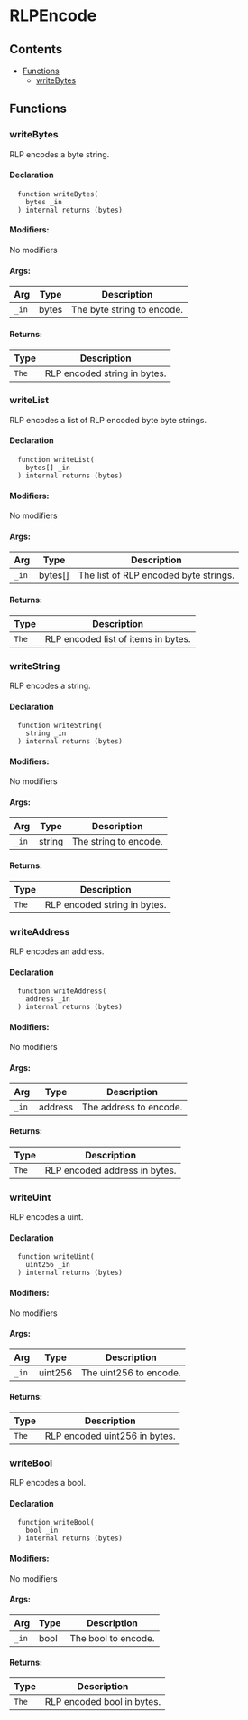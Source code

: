 # RLPEncode





## Contents
<!-- START doctoc generated TOC please keep comment here to allow auto update -->
<!-- DON'T EDIT THIS SECTION, INSTEAD RE-RUN doctoc TO UPDATE -->

- [Functions](#functions)
  - [writeBytes](#writebytes)

<!-- END doctoc generated TOC please keep comment here to allow auto update -->




## Functions

### writeBytes
RLP encodes a byte string.




#### Declaration
```solidity
  function writeBytes(
    bytes _in
  ) internal returns (bytes)
```

#### Modifiers:
No modifiers

#### Args:
| Arg | Type | Description |
| --- | --- | --- |
|`_in` | bytes | The byte string to encode.


#### Returns:
| Type | Description |
| --- | --- |
|`The` | RLP encoded string in bytes.
### writeList
RLP encodes a list of RLP encoded byte byte strings.




#### Declaration
```solidity
  function writeList(
    bytes[] _in
  ) internal returns (bytes)
```

#### Modifiers:
No modifiers

#### Args:
| Arg | Type | Description |
| --- | --- | --- |
|`_in` | bytes[] | The list of RLP encoded byte strings.


#### Returns:
| Type | Description |
| --- | --- |
|`The` | RLP encoded list of items in bytes.
### writeString
RLP encodes a string.




#### Declaration
```solidity
  function writeString(
    string _in
  ) internal returns (bytes)
```

#### Modifiers:
No modifiers

#### Args:
| Arg | Type | Description |
| --- | --- | --- |
|`_in` | string | The string to encode.


#### Returns:
| Type | Description |
| --- | --- |
|`The` | RLP encoded string in bytes.
### writeAddress
RLP encodes an address.




#### Declaration
```solidity
  function writeAddress(
    address _in
  ) internal returns (bytes)
```

#### Modifiers:
No modifiers

#### Args:
| Arg | Type | Description |
| --- | --- | --- |
|`_in` | address | The address to encode.


#### Returns:
| Type | Description |
| --- | --- |
|`The` | RLP encoded address in bytes.
### writeUint
RLP encodes a uint.




#### Declaration
```solidity
  function writeUint(
    uint256 _in
  ) internal returns (bytes)
```

#### Modifiers:
No modifiers

#### Args:
| Arg | Type | Description |
| --- | --- | --- |
|`_in` | uint256 | The uint256 to encode.


#### Returns:
| Type | Description |
| --- | --- |
|`The` | RLP encoded uint256 in bytes.
### writeBool
RLP encodes a bool.




#### Declaration
```solidity
  function writeBool(
    bool _in
  ) internal returns (bytes)
```

#### Modifiers:
No modifiers

#### Args:
| Arg | Type | Description |
| --- | --- | --- |
|`_in` | bool | The bool to encode.


#### Returns:
| Type | Description |
| --- | --- |
|`The` | RLP encoded bool in bytes.


